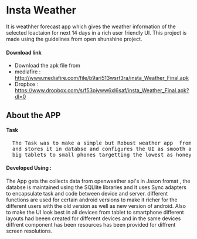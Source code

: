 # Insta Weather #
It is weathher forecast app which gives the weather information of the selected loactaion for next 14 days in a rich user friendly UI. This project is made using the guidelines from open shunshine project.

#### Download link  ####
- Download the apk file from 
- mediafire : http://www.mediafire.com/file/b9ari513wsrt3ra/insta_Weather_Final.apk
- Dropbox : https://www.dropbox.com/s/f53piyww6xl6saf/insta_Weather_Final.apk?dl=0

## About the APP ##

#### Task #####
<pre>
  The Task was to make a simple but Robust weather app  from scratch which retrieves data from the server 
  and stores it in databse and configures the UI as smooth and user friendly for all range of devices from
  big tablets to small phones targetting the lowest as honeycomb devices.
</pre>

#### Developed Using : ####
The App gets the collects data from openweather api's in Jason fromat , the databse is maintained using the SQLlite libraries and it uses Sync adapters to encapsulate task and code between device and server. different functions are used for certain android versions to make it richer for the different users with the old version as well as new version of android. Also to make the UI look best in all devices from tablet to smartphone different layouts had beeen created for different devices and in the same devices diffrent component has been resources has been provided for diffrent screen resolutions.



 
